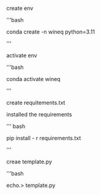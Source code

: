 create env

'''bash

conda create -n wineq python=3.11

'''

activate env

'''bash

conda activate wineq

'''

create requitements.txt

installed the requirements

''' bash

pip install - r requirements.txt

'''

creae template.py

'''bash

echo.> template.py
